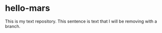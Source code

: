 # hello-mars
This is my text repository.  This sentence is text that I will be removing with a branch.
